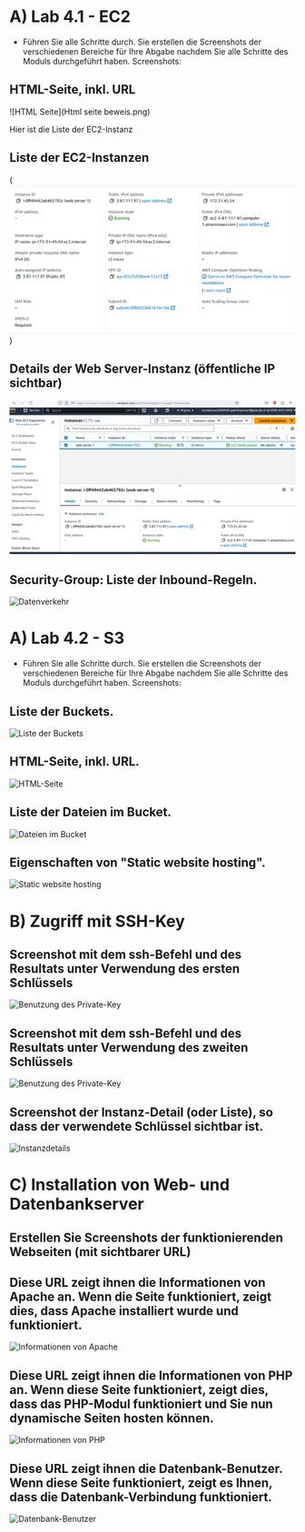# A) Lab 4.1 - EC2

- Führen Sie alle Schritte durch. Sie erstellen die Screenshots der verschiedenen Bereiche für Ihre
Abgabe nachdem Sie alle Schritte des Moduls durchgeführt haben. Screenshots:

## HTML-Seite, inkl. URL

![HTML Seite](Html seite beweis.png)

Hier ist die Liste der EC2-Instanz

## Liste der EC2-Instanzen

(![Alt text](<liste ec2 instanz.png>))

## Details der Web Server-Instanz (öffentliche IP sichtbar)

![Details](KN02t.png)

## Security-Group: Liste der Inbound-Regeln.

![Datenverkehr](Fotos_4.1/KN02_eingehender-Datenverkehr.JPG)

# A) Lab 4.2 - S3

- Führen Sie alle Schritte durch. Sie erstellen die Screenshots der verschiedenen Bereiche für Ihre
Abgabe nachdem Sie alle Schritte des Moduls durchgeführt haben. Screenshots:

## Liste der Buckets.

![Liste der Buckets](Fotos_4.2/KN02_Bucketliste.JPG)

## HTML-Seite, inkl. URL.

![HTML-Seite](Fotos_4.2/KN02_HTML-Seite.JPG)

## Liste der Dateien im Bucket.

![Dateien im Bucket](Fotos_4.2/KN02_HTML.JPG)

## Eigenschaften von "Static website hosting".

![Static website hosting](Fotos_4.2/KN02_statische-Website.JPG)


# B) Zugriff mit SSH-Key

## Screenshot mit dem ssh-Befehl und des Resultats unter Verwendung des ersten Schlüssels

![Benutzung des Private-Key](Fotos_B/KN02_key1.JPG)

## Screenshot mit dem ssh-Befehl und des Resultats unter Verwendung des zweiten Schlüssels

![Benutzung des Private-Key](Fotos_B/KN02_key2.JPG)

## Screenshot der Instanz-Detail (oder Liste), so dass der verwendete Schlüssel sichtbar ist.

![Instanzdetails](Fotos_B/KN02_Instanz-Detail.JPG)

# C) Installation von Web- und Datenbankserver

## Erstellen Sie Screenshots der funktionierenden Webseiten (mit sichtbarer URL)

## Diese URL zeigt ihnen die Informationen von Apache an. Wenn die Seite funktioniert, zeigt dies, dass Apache installiert wurde und funktioniert.

![Informationen von Apache](Fotos_C/KN02_Informationen-Apache.JPG)

## Diese URL zeigt ihnen die Informationen von PHP an. Wenn diese Seite funktioniert, zeigt dies, dass das PHP-Modul funktioniert und Sie nun dynamische Seiten hosten können.

![Informationen von PHP](Fotos_C/KN02_Informationen-PHP.JPG)

## Diese URL zeigt ihnen die Datenbank-Benutzer. Wenn diese Seite funktioniert, zeigt es Ihnen, dass die Datenbank-Verbindung funktioniert.

![Datenbank-Benutzer](Fotos_C/KN02_Datenbank-Benutzer.JPG)